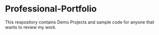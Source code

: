 # Professional-Portfolio
This respository contains Demo Projects and sample code for anyone that wants to review my work.
